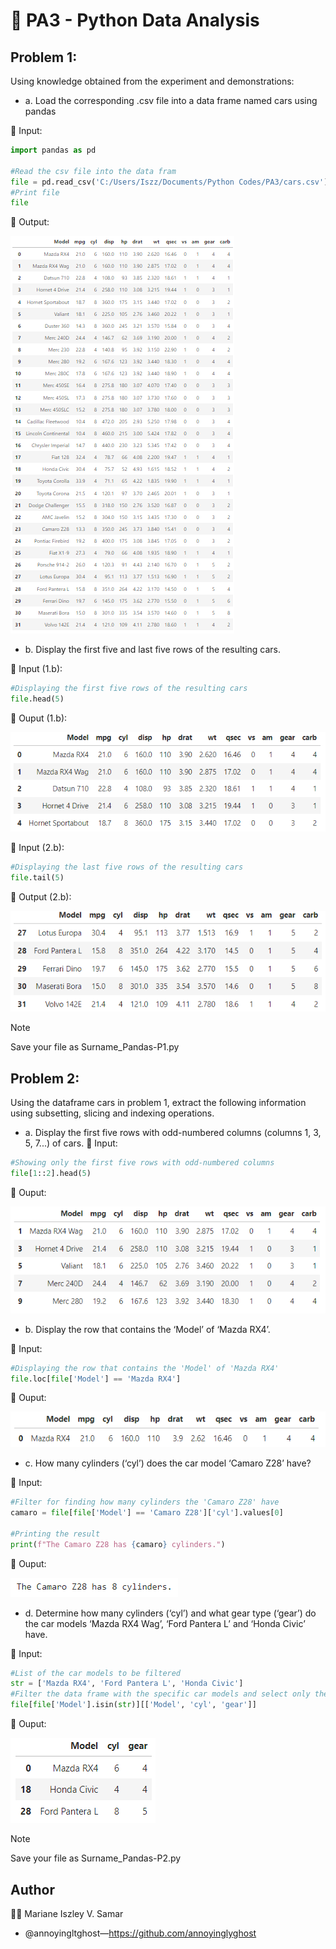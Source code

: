 # :notebook: PA3 - Python Data Analysis 
## Problem 1:

Using knowledge obtained from the experiment and demonstrations:
- a. Load the corresponding .csv file into a data frame named cars using pandas
  
🌱 Input: 
```python
import pandas as pd

#Read the csv file into the data fram
file = pd.read_csv('C:/Users/Iszz/Documents/Python Codes/PA3/cars.csv')
#Print file
file
```
🌳 Output: 

![image](https://github.com/annoyinglyghost/Images-2-/blob/main/prob%201.png)

- b. Display the first five and last five rows of the resulting cars.

🌱 Input (1.b):
```python
#Displaying the first five rows of the resulting cars
file.head(5)
```
🌳 Ouput (1.b):

![image](https://github.com/annoyinglyghost/Images-2-/blob/main/prob1b.png)

🌱 Input (2.b):
```python
#Displaying the last five rows of the resulting cars
file.tail(5)
```
🌳 Output (2.b):

![image](https://github.com/annoyinglyghost/Images-2-/blob/main/prob2b.png)

> [!NOTE]
> Save your file as Surname_Pandas-P1.py

## Problem 2:

Using the dataframe cars in problem 1, extract the following information using subsetting, slicing and
indexing operations.

- a. Display the first five rows with odd-numbered columns (columns 1, 3, 5, 7...) of cars.
🌱 Input:
```python
#Showing only the first five rows with odd-numbered columns
file[1::2].head(5)
```
🌳 Ouput:

![image](https://github.com/annoyinglyghost/Images-2-/blob/main/prob2%20a.png)

- b. Display the row that contains the ‘Model’ of ‘Mazda RX4’.
  
🌱 Input:
```python
#Displaying the row that contains the 'Model' of 'Mazda RX4'
file.loc[file['Model'] == 'Mazda RX4']
```
🌳 Ouput:

![image](https://github.com/annoyinglyghost/Images-2-/blob/main/prob2%20b.png)

- c. How many cylinders (‘cyl’) does the car model ‘Camaro Z28’ have?
  
🌱 Input:
```python
#Filter for finding how many cylinders the 'Camaro Z28' have
camaro = file[file['Model'] == 'Camaro Z28']['cyl'].values[0]

#Printing the result
print(f"The Camaro Z28 has {camaro} cylinders.")
```
🌳 Ouput:

![image](https://github.com/annoyinglyghost/Images-2-/blob/main/prob2%20c.png)

- d. Determine how many cylinders (‘cyl’) and what gear type (‘gear’) do the car models ‘Mazda RX4
Wag’, ‘Ford Pantera L’ and ‘Honda Civic’ have.
  
🌱 Input:
```python
#List of the car models to be filtered
str = ['Mazda RX4', 'Ford Pantera L', 'Honda Civic']
#Filter the data frame with the specific car models and select only the cyl and gear columns
file[file['Model'].isin(str)][['Model', 'cyl', 'gear']] 
```
🌳 Ouput:

![image](https://github.com/annoyinglyghost/Images-2-/blob/main/prob2%20d.png)

> [!NOTE]
> Save your file as Surname_Pandas-P2.py

## Author
:red_haired_woman: Mariane Iszley V. Samar
- @annoyingltghost—https://github.com/annoyinglyghost
